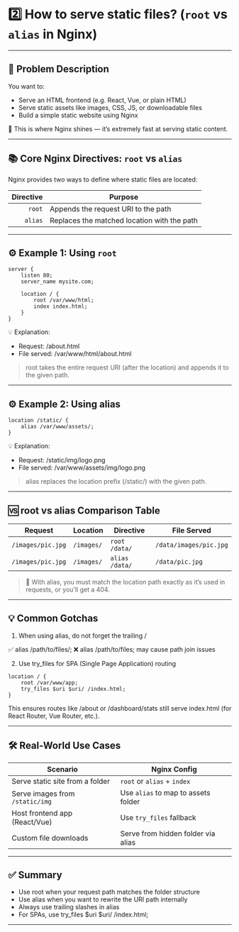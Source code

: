 # 2️⃣ How to serve static files? (`root` vs `alias` in Nginx)

---

## 🧩 Problem Description

You want to:

- Serve an HTML frontend (e.g. React, Vue, or plain HTML)
- Serve static assets like images, CSS, JS, or downloadable files
- Build a simple static website using Nginx

📌 This is where Nginx shines — it’s extremely fast at serving static content.

---

## 📚 Core Nginx Directives: `root` vs `alias`

Nginx provides two ways to define where static files are located:

| Directive | Purpose                              |
|----------:|--------------------------------------|
| `root`    | Appends the request URI to the path  |
| `alias`   | Replaces the matched location with the path |

---

## ⚙️ Example 1: Using `root`

```nginx
server {
    listen 80;
    server_name mysite.com;

    location / {
        root /var/www/html;
        index index.html;
    }
}
```

💡 Explanation:

- Request: /about.html
- File served: /var/www/html/about.html

> root takes the entire request URI (after the location) and appends it to the given path.

---

## ⚙️ Example 2: Using alias 

```nginx
location /static/ {
    alias /var/www/assets/;
}
```

💡 Explanation:

- Request: /static/img/logo.png
- File served: /var/www/assets/img/logo.png

> alias replaces the location prefix (/static/) with the given path.

---

## 🆚 root vs alias Comparison Table

| Request           | Location   | Directive      | File Served            |
| ----------------- | ---------- | -------------- | ---------------------- |
| `/images/pic.jpg` | `/images/` | `root /data/`  | `/data/images/pic.jpg` |
| `/images/pic.jpg` | `/images/` | `alias /data/` | `/data/pic.jpg`        |

> 🚨 With alias, you must match the location path exactly as it’s used in requests, or you’ll get a 404.

---

## 💡 Common Gotchas

1. When using alias, do not forget the trailing /

✅ alias /path/to/files/;
❌ alias /path/to/files; may cause path join issues

2. Use try_files for SPA (Single Page Application) routing

```nginx
location / {
    root /var/www/app;
    try_files $uri $uri/ /index.html;
}
```

This ensures routes like /about or /dashboard/stats still serve index.html (for React Router, Vue Router, etc.).

---

## 🛠️ Real-World Use Cases

| Scenario                        | Nginx Config                        |
| ------------------------------- | ----------------------------------- |
| Serve static site from a folder | `root` or `alias` + `index`         |
| Serve images from `/static/img` | Use `alias` to map to assets folder |
| Host frontend app (React/Vue)   | Use `try_files` fallback            |
| Custom file downloads           | Serve from hidden folder via alias  |

---

## ✅ Summary

- Use root when your request path matches the folder structure
- Use alias when you want to rewrite the URI path internally
- Always use trailing slashes in alias
- For SPAs, use try_files $uri $uri/ /index.html;

---
